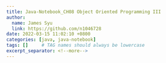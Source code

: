 ```yaml
---
title: Java-Notebook_CH08 Object Oriented Programming III
author:
  name: James Syu
  link: https://github.com/n1046728
date: 2022-03-15 11:02:10 +0800
categories: [java, java-notebook]
tags: []     # TAG names should always be lowercase
excerpt_separator: <!--more-->
---
```

<!--more-->
